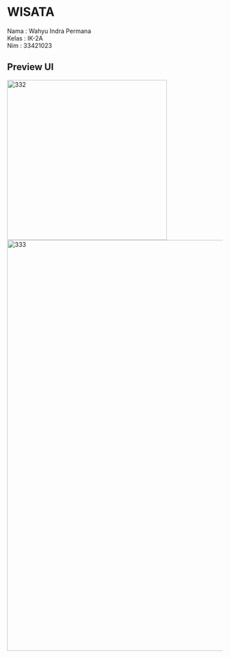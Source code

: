 # WISATA

Nama : Wahyu Indra Permana<br>
Kelas : IK-2A <br>
Nim   : 33421023<br>

## Preview UI


<img width="373" alt="332" src="https://user-images.githubusercontent.com/46641554/211214101-db2e3b52-5957-40e4-b81a-1e1814c30392.png">
<img width="958" alt="333" src="https://user-images.githubusercontent.com/46641554/211214106-5f704d8f-5875-4be5-999f-b7ab0be6e2f1.png">
